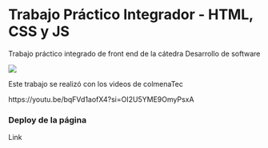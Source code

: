 <h1>Trabajo Práctico Integrador - HTML, CSS y JS </h1>
<p>Trabajo práctico integrado de front end de la cátedra Desarrollo de software</p>
<img src="https://github.com/user-attachments/assets/418f0387-9b6c-4996-935c-35f2245a9617" />
<p>Este trabajo se realizó con los videos de colmenaTec</p>
<a src='https://youtu.be/bqFVd1aofX4?si=OI2U5YME9OmyPsxA'> https://youtu.be/bqFVd1aofX4?si=OI2U5YME9OmyPsxA </a>


<h3>Deploy de la página</h3>
<a src="https://l-lopezmartin.github.io/IntegradorJS/">Link</a>
